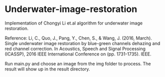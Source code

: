 # Underwater-image-restoration
Implementation of Chongyi Li et.al algorithm for underwater image restoration.

Reference:
Li, C., Quo, J., Pang, Y., Chen, S., & Wang, J. (2016, March). Single underwater image restoration by blue-green channels dehazing and red channel correction. In Acoustics, Speech and Signal Processing (ICASSP), 2016 IEEE International Conference on (pp. 1731-1735). IEEE.

Run main.py and choose an image from the img folder to process. The result will show up in the result directory.
